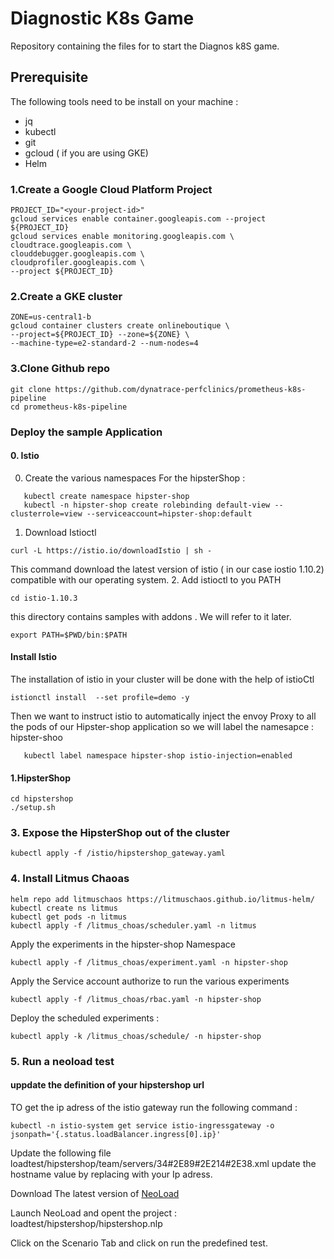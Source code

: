 # Diagnostic K8s Game
Repository containing the files for to start the Diagnos k8S game.


## Prerequisite 
The following tools need to be install on your machine :
- jq
- kubectl
- git
- gcloud ( if you are using GKE)
- Helm
### 1.Create a Google Cloud Platform Project
```
PROJECT_ID="<your-project-id>"
gcloud services enable container.googleapis.com --project ${PROJECT_ID}
gcloud services enable monitoring.googleapis.com \
cloudtrace.googleapis.com \
clouddebugger.googleapis.com \
cloudprofiler.googleapis.com \
--project ${PROJECT_ID}
```
### 2.Create a GKE cluster
```
ZONE=us-central1-b
gcloud container clusters create onlineboutique \
--project=${PROJECT_ID} --zone=${ZONE} \
--machine-type=e2-standard-2 --num-nodes=4
```
### 3.Clone Github repo
```
git clone https://github.com/dynatrace-perfclinics/prometheus-k8s-pipeline
cd prometheus-k8s-pipeline
```
### Deploy the sample Application

#### 0. Istio
0. Create the various namespaces
For the hipsterShop :
```
   kubectl create namespace hipster-shop
   kubectl -n hipster-shop create rolebinding default-view --clusterrole=view --serviceaccount=hipster-shop:default
```

1. Download Istioctl
```
curl -L https://istio.io/downloadIstio | sh -
```
This command download the latest version of istio ( in our case iostio 1.10.2) compatible with our operating system.
2. Add istioctl to you PATH
```
cd istio-1.10.3
```
this directory contains samples with addons . We will refer to it later.
```
export PATH=$PWD/bin:$PATH
```
#### Install Istio
The installation of istio in your cluster will be done with the help of istioCtl
```
istionctl install  --set profile=demo -y
```
Then we want to instruct istio to automatically inject the envoy Proxy to all the pods of our Hipster-shop application
so we will label the namesapce : hipster-shoo
```
   kubectl label namespace hipster-shop istio-injection=enabled
```

#### 1.HipsterShop
```
cd hipstershop
./setup.sh
```

### 3. Expose the HipsterShop out of the cluster
```
kubectl apply -f /istio/hipstershop_gateway.yaml
```
### 4. Install Litmus Chaoas
```
helm repo add litmuschaos https://litmuschaos.github.io/litmus-helm/
kubectl create ns litmus
kubectl get pods -n litmus
kubectl apply -f /litmus_choas/scheduler.yaml -n litmus
```
Apply the experiments in the hipster-shop Namespace
```
kubectl apply -f /litmus_choas/experiment.yaml -n hipster-shop
```
Apply the Service account authorize to run the various experiments
```
kubectl apply -f /litmus_choas/rbac.yaml -n hipster-shop
```
Deploy the scheduled experiments :
```
kubectl apply -k /litmus_choas/schedule/ -n hipster-shop
```
### 5. Run a neoload test

#### uppdate the definition of your hipstershop url
TO get the ip adress of the istio gateway run the following command :
```
kubectl -n istio-system get service istio-ingressgateway -o jsonpath='{.status.loadBalancer.ingress[0].ip}'
```
Update the following file loadtest/hipstershop/team/servers/34#2E89#2E214#2E38.xml
update the hostname value by replacing with your Ip adress.

Download The latest version of [NeoLoad](https://www.neotys.com/support/download-neoload) 

Launch NeoLoad and opent the project : loadtest/hipstershop/hipstershop.nlp

Click on the Scenario Tab and click on run the predefined test.


